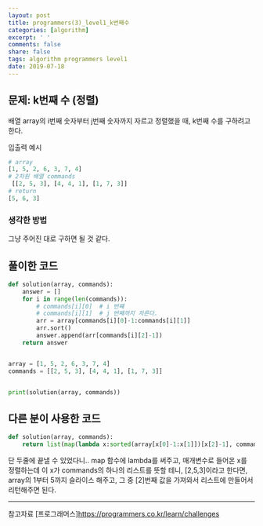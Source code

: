 ```yaml
---
layout: post
title: programmers(3)_level1_k번째수
categories: [algorithm]
excerpt: ' '
comments: false
share: false
tags: algorithm programmers level1
date: 2019-07-18
---
```


## 문제: k번째 수 (정렬)

배열 array의 i번째 숫자부터 j번째 숫자까지 자르고 정렬했을 때, k번째 수를 구하려고 한다.

입출력 예시

```python
# array
[1, 5, 2, 6, 3, 7, 4]
# 2차원 배열 commands
 [[2, 5, 3], [4, 4, 1], [1, 7, 3]]
# return
[5, 6, 3]
```

### 생각한 방법

그냥 주어진 대로 구하면 될 것 같다.

## 풀이한 코드

```python
def solution(array, commands):
    answer = []
    for i in range(len(commands)):
        # commands[i][0]  # i 번쨰
        # commands[i][1]  # j 번째까지 자른다.
        arr = array[commands[i][0]-1:commands[i][1]]
        arr.sort()
        answer.append(arr[commands[i][2]-1])
    return answer


array = [1, 5, 2, 6, 3, 7, 4]
commands = [[2, 5, 3], [4, 4, 1], [1, 7, 3]]


print(solution(array, commands))

```

## 다른 분이 사용한 코드

```python
def solution(array, commands):
    return list(map(lambda x:sorted(array[x[0]-1:x[1]])[x[2]-1], commands))

```

단 두줄에 끝낼 수 있었다니..
map 함수에 lambda를 써주고, 매개변수로 들어온 x를 정렬하는데
이 x가 commands의 하나의 리스트를 뜻할 테니,
[2,5,3]이라고 한다면, array의 1부터 5까지 슬라이스 해주고, 그 중 [2]번째 값을 가져와서
리스트에 만들어서 리턴해주면 된다.

---

참고자료
[프로그래머스]<https://programmers.co.kr/learn/challenges>
